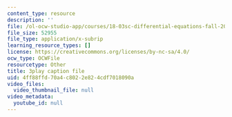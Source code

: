 ```yaml
---
content_type: resource
description: ''
file: /ol-ocw-studio-app/courses/18-03sc-differential-equations-fall-2011/4ff88ffd70a4c8022e824cdf7018090a_2SuTN8rpe4I.srt
file_size: 52955
file_type: application/x-subrip
learning_resource_types: []
license: https://creativecommons.org/licenses/by-nc-sa/4.0/
ocw_type: OCWFile
resourcetype: Other
title: 3play caption file
uid: 4ff88ffd-70a4-c802-2e82-4cdf7018090a
video_files:
  video_thumbnail_file: null
video_metadata:
  youtube_id: null
---
```

